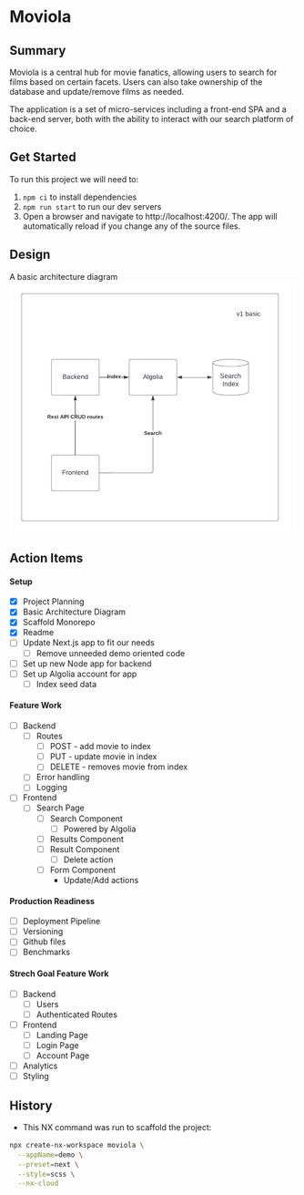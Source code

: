 # Moviola

## Summary
Moviola is a central hub for movie fanatics, allowing users to search for films based on certain facets. Users can also take ownership of the database and update/remove films as needed.

The application is a set of micro-services including a front-end SPA and a back-end server, both with the ability to interact with our search platform of choice.

## Get Started
To run this project we will need to:

1. `npm ci` to install dependencies
2. `npm run start` to run our dev servers
3. Open a browser and navigate to http://localhost:4200/. The app will automatically reload if you change any of the source files.

## Design

A basic architecture diagram
![Diagram v1](diagram-v1.png)

## Action Items

#### Setup 
- [x] Project Planning
- [x] Basic Architecture Diagram
- [x] Scaffold Monorepo
- [x] Readme
- [ ] Update Next.js app to fit our needs
  - [ ] Remove unneeded demo oriented code
- [ ] Set up new Node app for backend
- [ ] Set up Algolia account for app
  - [ ] Index seed data

#### Feature Work
- [ ] Backend
  - [ ] Routes
    - [ ] POST - add movie to index
    - [ ] PUT - update movie in index
    - [ ] DELETE - removes movie from index
  - [ ] Error handling
  - [ ] Logging
- [ ] Frontend
  - [ ] Search Page
    - [ ] Search Component
      - [ ] Powered by Algolia
    - [ ] Results Component
    - [ ] Result Component
      - [ ] Delete action
    - [ ] Form Component
      - Update/Add actions

#### Production Readiness
- [ ] Deployment Pipeline
- [ ] Versioning
- [ ] Github files
- [ ] Benchmarks

#### Strech Goal Feature Work
- [ ] Backend
  - [ ] Users
  - [ ] Authenticated Routes
- [ ] Frontend
  - [ ] Landing Page
  - [ ] Login Page
  - [ ] Account Page
- [ ] Analytics
- [ ] Styling

## History

- This NX command was run to scaffold the project:

```sh
npx create-nx-workspace moviola \
  --appName=demo \
  --preset=next \
  --style=scss \
  --nx-cloud
```